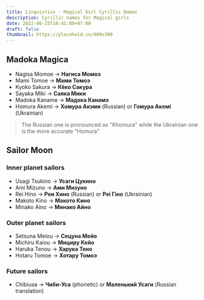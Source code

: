 ```yaml
---
title: Linguistics - Magical Girl Cyrillic Names
description: Cyrillic names for Magical girls
date: 2022-06-15T10:41:00+07:00
draft: false
thumbnail: https://placehold.co/400x300
---
```


## Madoka Magica

- Nagisa Momoe -> **Нагиса Момоэ**
- Mami Tomoe -> **Мами Томоэ**
- Kyoko Sakura -> **Кёко Сакура**
- Sayaka Miki -> **Саяка Мики**
- Madoka Kaname -> **Мадока Канамэ**
- Homura Akemi -> **Хомура Акэми** (Russian) or **Гомура Акeмі** (Ukrainian)

> The Russian one is pronounced as "Khomura" while the Ukrainian one is the more accurate "Homura"

## Sailor Moon

### Inner planet sailors

- Usagi Tsukino -> **Усаги Цукино**
- Ami Mizuno -> **Ами Мизуно**
- Rei Hino -> **Реи Хино** (Russian) or **Реі Гіно** (Ukrainian)
- Makoto Kino -> **Макото Кино**
- Minako Aino -> **Минако Айно**

### Outer planet sailors

- Setsuna Meiou -> **Сецуна Мейо**
- Michiru Kaiou -> **Мициру Кейо**
- Haruka Tenou -> **Харука Тено**
- Hotaru Tomoe -> **Хотару Томоэ**

### Future sailors

- Chibiusa -> **Чиби-Уса** (phonetic) or **Маленький Усаги** (Russian translation)
